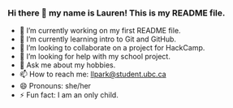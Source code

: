 ### Hi there 👋 my name is Lauren! This is my README file.

- 🔭 I’m currently working on my first README file.
- 🌱 I’m currently learning intro to Git and GitHub.
- 👯 I’m looking to collaborate on a project for HackCamp.
- 🤔 I’m looking for help with my school project.
- 💬 Ask me about my hobbies.
- 📫 How to reach me: llpark@student.ubc.ca
- 😄 Pronouns: she/her
- ⚡ Fun fact: I am an only child.

<!--
**laurenspark/laurenspark** is a ✨ _special_ ✨ repository because its `README.md` (this file) appears on your GitHub profile.

Here are some ideas to get you started:

- 🔭 I’m currently working on ...
- 🌱 I’m currently learning ...
- 👯 I’m looking to collaborate on ...
- 🤔 I’m looking for help with ...
- 💬 Ask me about ...
- 📫 How to reach me: ...
- 😄 Pronouns: ...
- ⚡ Fun fact: ...
-->
